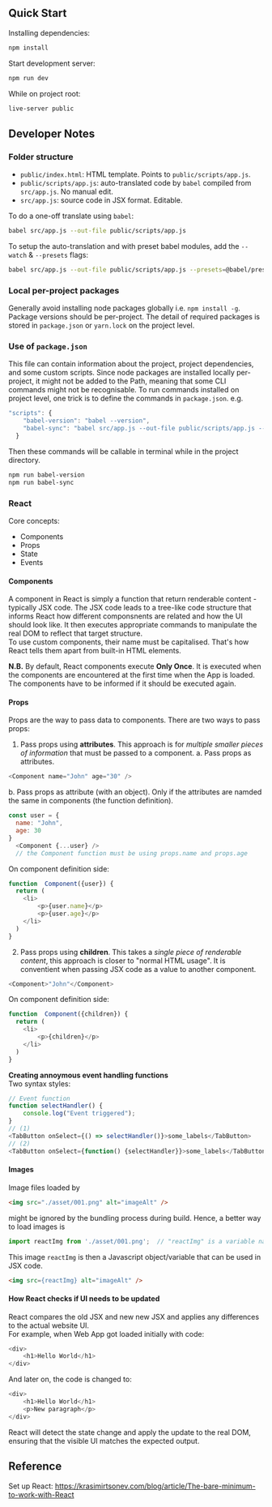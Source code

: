 ## Quick Start
Installing dependencies:
```sh
npm install
```

Start development server:
```sh
npm run dev
```

While on project root:
```sh
live-server public
```


## Developer Notes
### Folder structure
- `public/index.html`: HTML template. Points to `public/scripts/app.js`.
- `public/scripts/app.js`: auto-translated code by `babel` compiled from `src/app.js`. No manual edit.
- `src/app.js`: source code in JSX format. Editable.

To do a one-off translate using `babel`:
```sh
babel src/app.js --out-file public/scripts/app.js
```

To setup the auto-translation and with preset babel modules, add the `--watch` & `--presets` flags:
```sh
babel src/app.js --out-file public/scripts/app.js --presets=@babel/preset-env,@babel/preset-react --watch
```

### Local per-project packages
Generally avoid installing node packages globally i.e. `npm install -g`. Package versions should be per-project. The detail of required packages is stored in `package.json` or `yarn.lock` on the project level.  

### Use of `package.json`
This file can contain information about the project, project dependencies, and some custom scripts.
Since node packages are installed locally per-project, it might not be added to the Path, meaning that some CLI commands might not be recognisable. To run commands installed on project level, one trick is to define the commands in `package.json`. e.g.

```js
"scripts": {
    "babel-version": "babel --version",
    "babel-sync": "babel src/app.js --out-file public/scripts/app.js --presets=@babel/preset-env,@babel/preset-react"
  }
```
Then these commands will be callable in terminal while in the project directory. 
```sh
npm run babel-version
npm run babel-sync
```

### React
Core concepts:
- Components
- Props
- State
- Events

#### Components
A component in React is simply a function that return renderable content - typically JSX code. The JSX code leads to a tree-like code structure that informs React how different componsnents are related and how the UI should look like. It then executes appropriate commands to manipulate the real DOM to reflect that target structure.  
To use custom components, their name must be capitalised. That's how React tells them apart from built-in HTML elements.  

**N.B.** By default, React components execute **Only Once**. It is executed when the components are encountered at the first time when the App is loaded. The components have to be informed if it should be executed again.

#### Props
Props are the way to pass data to components. There are two ways to pass props:
1. Pass props using **attributes**. This approach is for *multiple smaller pieces of information* that must be passed to a component.
  a. Pass props as attributes.
  ```js
  <Component name="John" age="30" />
  ```
  b. Pass props as attribute (with an object). Only if the attributes are namded the same in components (the function definition).
  ```js
  const user = {
    name: "John",
    age: 30
  }
    <Component {...user} />
    // the Component function must be using props.name and props.age
  ```
  On component definition side:
  ```js
  function  Component({user}) {
    return (
      <li>
          <p>{user.name}</p>
          <p>{user.age}</p>
      </li>
    )
  }
  ```
2. Pass props using **children**. This takes a *single piece of renderable content*, this approach is closer to "normal HTML usage". It is conventient when passing JSX code as a value to another component.
  ```js
  <Component>"John"</Component>
  ```
   On component definition side:
  ```js
  function  Component({children}) {
    return (
      <li>
          <p>{children}</p>
      </li>
    )
  }
  ```

**Creating annoymous event handling functions**  
Two syntax styles:
```js
// Event function
function selectHandler() {
    console.log("Event triggered");
}
// (1)
<TabButton onSelect={() => selectHandler()}>some_labels</TabButton>
// (2)
<TabButton onSelect={function() {selectHandler}}>some_labels</TabButton>
```

#### Images
Image files loaded by 
```html
<img src="./asset/001.png" alt="imageAlt" />
```
might be ignored by the bundling process during build. Hence, a better way to load images is
```js
import reactImg from './asset/001.png';  // "reactImg" is a variable name; it could be anything else.å
```
This image `reactImg` is then a Javascript object/variable that can be used in JSX code.
```html
<img src={reactImg} alt="imageAlt" />
```

#### How React checks if UI needs to be updated  
React compares the old JSX and new new JSX and applies any differences to the actual website UI.  
For example, when Web App got loaded initially with code:  
```js
<div>
    <h1>Hello World</h1>
</div>
```
And later on, the code is changed to:
```js
<div>
    <h1>Hello World</h1>
    <p>New paragraph</p>
</div>
```
React will detect the state change and apply the update to the real DOM, ensuring that the visible UI matches the expected output.  

## Reference
Set up React: https://krasimirtsonev.com/blog/article/The-bare-minimum-to-work-with-React

